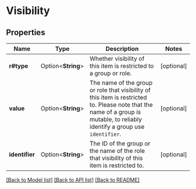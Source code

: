 # Visibility

## Properties

Name | Type | Description | Notes
------------ | ------------- | ------------- | -------------
**r#type** | Option<**String**> | Whether visibility of this item is restricted to a group or role. | [optional]
**value** | Option<**String**> | The name of the group or role that visibility of this item is restricted to. Please note that the name of a group is mutable, to reliably identify a group use `identifier`. | [optional]
**identifier** | Option<**String**> | The ID of the group or the name of the role that visibility of this item is restricted to. | [optional]

[[Back to Model list]](../README.md#documentation-for-models) [[Back to API list]](../README.md#documentation-for-api-endpoints) [[Back to README]](../README.md)


